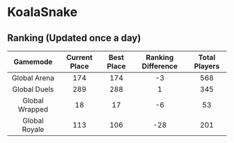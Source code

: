 # KoalaSnake

## Ranking (Updated once a day)
| Gamemode | Current Place | Best Place | Ranking Difference | Total Players |
|:--------:|:-------------:|:----------:|:------------------:|:-------------:|
| Global Arena | 174 | 174 | -3 | 568 |
| Global Duels | 289 | 288 | 1 | 345 |
| Global Wrapped | 18 | 17 | -6 | 53 |
| Global Royale | 113 | 106 | -28 | 201 |

